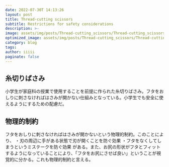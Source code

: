 ```yaml
---
date: 2022-07-30T 14:13:26
layout: post
title: Thread-cutting scissors
subtitle: Restrictions for safety considerations
description: >-
image: assets/img/posts/Thread-cutting_scissors/Thread-cutting_scissors.jpg
optimized_image: assets/img/posts/Thread-cutting_scissors/Thread-cutting_scissors_resized_thumbnail.jpg
category: blog
tags: 
author: iiiii
paginate: false
---
```


## 糸切りばさみ

小学生が家庭科の授業で使用することを前提に作られた糸切りばさみ。フタをおしりに刺さなければはさみが開かない仕組みとなっている。小学生でも安全に使えるようにするための配慮だ。

## 物理的制約

フタをおしりに刺さなければはさみが開かないという物理的制約。このことにより、
・刃の周辺に手がある状態で刃が開くことを防ぐ効果
・フタをなくしてしまうというミステークを防ぐ効果
がある。また、お尻の形状がフタとフィットするようになっていることにより、「フタをお尻にさせば良い」ということが視覚的に分かる。これも物理的制約と言える。
